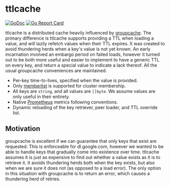 # ttlcache

[![GoDoc](https://godoc.org/github.com/gebn/ttlcache?status.svg)](https://godoc.org/github.com/gebn/ttlcache)
[![Go Report Card](https://goreportcard.com/badge/github.com/gebn/ttlcache)](https://goreportcard.com/report/github.com/gebn/ttlcache)

ttlcache is a distributed cache heavily influenced by [groupcache](https://github.com/golang/groupcache).
The primary difference is ttlcache supports providing a TTL when loading a value, and will lazily refetch values when their TTL expires.
It was created to avoid thundering herds when a key's value is not yet known.
An early incarnation involved an embargo period on failed loads, however it turned out to be both more useful and easier to implement to have a generic TTL on every key, and return a special value to indicate a lack thereof.
All the usual groupcache conveniences are maintained.

 - Per-key time-to-lives, specified when the value is provided.
 - Only [memberlist](https://github.com/hashicorp/memberlist) is supported for cluster membership.
 - All keys are `string`, and all values are `[]byte`. We assume values are only useful in their entirety.
 - Native [Prometheus](https://prometheus.io/) metrics following conventions.
 - Dynamic reloading of the key retriever, peer loader, and TTL override list.

## Motivation

groupcache is excellent if we can guarantee that only keys that exist are requested.
This is enforceable for dl.google.com, however we wanted to be able to handle keys that gradually come into existence over time.
ttlcache assumes it is just as expensive to find out whether a value exists as it is to retrieve it.
It avoids thundering herds both when the key exists, but also when we are sure it does not (as opposed to a load error).
The only option in this situation with groupcache is to return an error, which causes a thundering herd of retries.

